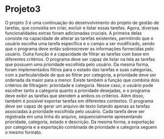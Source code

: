 # Projeto3

O projeto 3 é uma continuação do desenvolvimento do projeto de gestão de tarefas, que consistia em criar, excluir e listar essas tarefas. Agora,  diversas funcionalidades extras foram adicionadas cruciais. A primeira delas consiste na capacidade de alterar as tarefas existentes, permitindo que o usuário escolha uma tarefa específica e o campo a ser modificado, sendo que o programa deve então sobrescrever as informações fornecidas pelo usuário. Outra função é a capacidade de filtrar as tarefas com base em diferentes critérios. O programa deve ser capaz de listar na tela as tarefas que possuem uma prioridade escolhida pelo usuário. Da mesma forma, foram implementados filtros para o estado das tarefas e suas categorias, com a particularidade de que ao filtrar por categoria, a prioridade deve ser ordenada da maior para a menor. Existe também a função que combina dois critérios de filtragem: prioridade e categoria. Nesse caso, o usuário pode escolher tanto a categoria quanto a prioridade desejadas, e o programa deve exibir as tarefas que atendem a ambos os critérios. Além disso, também é possível exportar tarefas em diferentes contextos. O programa deve ser capaz de gerar um arquivo de texto listando apenas as tarefas associadas à prioridade escolhida pelo usuário. Cada tarefa deve ser registrada em uma linha do arquivo, sequencialmente apresentando prioridade, categoria, estado e descrição. Da mesma forma, a exportação por categoria e a exportação combinada de prioridade e categoria seguem o mesmo formato.


